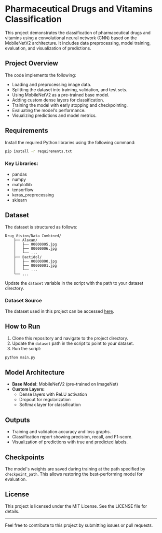 # Pharmaceutical Drugs and Vitamins Classification

This project demonstrates the classification of pharmaceutical drugs and vitamins using a convolutional neural network (CNN) based on the MobileNetV2 architecture. It includes data preprocessing, model training, evaluation, and visualization of predictions.

## Project Overview

The code implements the following:
- Loading and preprocessing image data.
- Splitting the dataset into training, validation, and test sets.
- Using MobileNetV2 as a pre-trained base model.
- Adding custom dense layers for classification.
- Training the model with early stopping and checkpointing.
- Evaluating the model's performance.
- Visualizing predictions and model metrics.

## Requirements

Install the required Python libraries using the following command:

```bash
pip install -r requirements.txt
```

### Key Libraries:
- pandas
- numpy
- matplotlib
- tensorflow
- keras_preprocessing
- sklearn

## Dataset

The dataset is structured as follows:

```
Drug Vision/Data Combined/
    ├── Alaxan/
    │   ├── 00000005.jpg
    │   ├── 00000006.jpg
    │   └── ...
    ├── Bactidol/
    │   ├── 00000000.jpg
    │   ├── 00000001.jpg
    │   └── ...
    └── ...
```

Update the `dataset` variable in the script with the path to your dataset directory.

### Dataset Source

The dataset used in this project can be accessed [here](https://www.kaggle.com/datasets/vencerlanz09/pharmaceutical-drugs-and-vitamins-synthetic-images).

## How to Run

1. Clone this repository and navigate to the project directory.
2. Update the `dataset` path in the script to point to your dataset.
3. Run the script:

```bash
python main.py
```

## Model Architecture

- **Base Model:** MobileNetV2 (pre-trained on ImageNet)
- **Custom Layers:**
  - Dense layers with ReLU activation
  - Dropout for regularization
  - Softmax layer for classification

## Outputs

- Training and validation accuracy and loss graphs.
- Classification report showing precision, recall, and F1-score.
- Visualization of predictions with true and predicted labels.

## Checkpoints

The model's weights are saved during training at the path specified by `checkpoint_path`. This allows restoring the best-performing model for evaluation.

## License

This project is licensed under the MIT License. See the LICENSE file for details.

---

Feel free to contribute to this project by submitting issues or pull requests.
